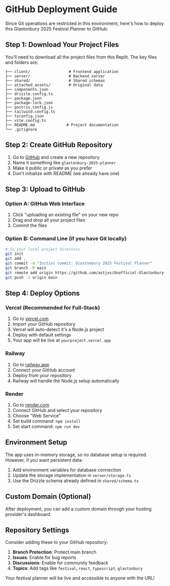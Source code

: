 # GitHub Deployment Guide

Since Git operations are restricted in this environment, here's how to deploy this Glastonbury 2025 Festival Planner to GitHub:

## Step 1: Download Your Project Files

You'll need to download all the project files from this Replit. The key files and folders are:

```
├── client/                 # Frontend application
├── server/                 # Backend server
├── shared/                 # Shared schemas
├── attached_assets/        # Original data
├── components.json
├── drizzle.config.ts
├── package.json
├── package-lock.json
├── postcss.config.js
├── tailwind.config.ts
├── tsconfig.json
├── vite.config.ts
├── README.md              # Project documentation
└── .gitignore
```

## Step 2: Create GitHub Repository

1. Go to [GitHub](https://github.com) and create a new repository
2. Name it something like `glastonbury-2025-planner`
3. Make it public or private as you prefer
4. Don't initialize with README (we already have one)

## Step 3: Upload to GitHub

### Option A: GitHub Web Interface
1. Click "uploading an existing file" on your new repo
2. Drag and drop all your project files
3. Commit the files

### Option B: Command Line (if you have Git locally)
```bash
# In your local project directory
git init
git add .
git commit -m "Initial commit: Glastonbury 2025 Festival Planner"
git branch -M main
git remote add origin https://github.com/astjxs/Unofficial-Glastonbury-2025.git
git push -u origin main
```

## Step 4: Deploy Options

### Vercel (Recommended for Full-Stack)
1. Go to [vercel.com](https://vercel.com)
2. Import your GitHub repository
3. Vercel will auto-detect it's a Node.js project
4. Deploy with default settings
5. Your app will be live at `yourproject.vercel.app`

### Railway
1. Go to [railway.app](https://railway.app)
2. Connect your GitHub account
3. Deploy from your repository
4. Railway will handle the Node.js setup automatically

### Render
1. Go to [render.com](https://render.com)
2. Connect GitHub and select your repository
3. Choose "Web Service"
4. Set build command: `npm install`
5. Set start command: `npm run dev`

## Environment Setup

The app uses in-memory storage, so no database setup is required. However, if you want persistent data:

1. Add environment variables for database connection
2. Update the storage implementation in `server/storage.ts`
3. Use the Drizzle schema already defined in `shared/schema.ts`

## Custom Domain (Optional)

After deployment, you can add a custom domain through your hosting provider's dashboard.

## Repository Settings

Consider adding these to your GitHub repository:

1. **Branch Protection**: Protect main branch
2. **Issues**: Enable for bug reports
3. **Discussions**: Enable for community feedback
4. **Topics**: Add tags like `festival`, `react`, `typescript`, `glastonbury`

Your festival planner will be live and accessible to anyone with the URL!